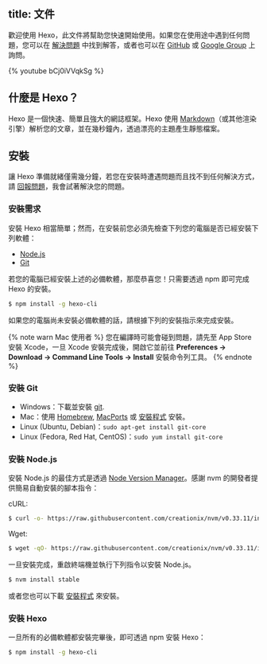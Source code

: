 title: 文件
---
歡迎使用 Hexo，此文件將幫助您快速開始使用。如果您在使用途中遇到任何問題，您可以在 [解決問題](troubleshooting.html) 中找到解答，或者也可以在 [GitHub](https://github.com/hexojs/hexo/issues) 或 [Google Group](https://groups.google.com/group/hexo) 上詢問。

{% youtube bCj0iVVqkSg %}

## 什麼是 Hexo？

Hexo 是一個快速、簡單且強大的網誌框架。Hexo 使用 [Markdown](http://daringfireball.net/projects/markdown/)（或其他渲染引擎）解析您的文章，並在幾秒鐘內，透過漂亮的主題產生靜態檔案。

## 安裝

讓 Hexo 準備就緒僅需幾分鐘，若您在安裝時遭遇問題而且找不到任何解決方式，請 [回報問題](https://github.com/hexojs/hexo/issues)，我會試著解決您的問題。

### 安裝需求

安裝 Hexo 相當簡單；然而，在安裝前您必須先檢查下列您的電腦是否已經安裝下列軟體：

- [Node.js](http://nodejs.org/)
- [Git](http://git-scm.com/)

若您的電腦已經安裝上述的必備軟體，那麼恭喜您！只需要透過 npm 即可完成 Hexo 的安裝。

``` bash
$ npm install -g hexo-cli
```

如果您的電腦尚未安裝必備軟體的話，請根據下列的安裝指示來完成安裝。

{% note warn Mac 使用者 %}
您在編譯時可能會碰到問題，請先至 App Store 安裝 Xcode，一旦 Xcode 安裝完成後，開啟它並前往 **Preferences -> Download -> Command Line Tools -> Install** 安裝命令列工具。
{% endnote %}

### 安裝 Git

- Windows：下載並安裝 [git](https://git-scm.com/download/win).
- Mac：使用 [Homebrew](http://mxcl.github.com/homebrew/), [MacPorts](http://www.macports.org/) 或 [安裝程式](http://sourceforge.net/projects/git-osx-installer/) 安裝。
- Linux (Ubuntu, Debian)：`sudo apt-get install git-core`
- Linux (Fedora, Red Hat, CentOS)：`sudo yum install git-core`

### 安裝 Node.js

安裝 Node.js 的最佳方式是透過 [Node Version Manager](https://github.com/creationix/nvm)。感謝 nvm 的開發者提供簡易自動安裝的腳本指令：

cURL:

``` bash
$ curl -o- https://raw.githubusercontent.com/creationix/nvm/v0.33.11/install.sh | bash
```

Wget:

``` bash
$ wget -qO- https://raw.githubusercontent.com/creationix/nvm/v0.33.11/install.sh | bash
```

一旦安裝完成，重啟終端機並執行下列指令以安裝 Node.js。

``` bash
$ nvm install stable
```

或者您也可以下載 [安裝程式](http://nodejs.org/) 來安裝。

### 安裝 Hexo

一旦所有的必備軟體都安裝完畢後，即可透過 npm 安裝 Hexo：

``` bash
$ npm install -g hexo-cli
```
